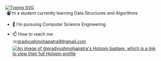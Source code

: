   [![Typing SVG](https://readme-typing-svg.demolab.com?font=Fira+Code&pause=1000&color=F0F7D6&center=true&vCenter=true&random=false&width=435&lines=Hello+%F0%9F%A4%9D%E2%9D%95I+am+Pradyush+Mohapatra)](https://git.io/typing-svg) <br>
-🖥️I’m a student currently learning Data Structures and Algorithms
- 🌱 I’m pursuing Computer Science Engineering
<!--- 💞️ I’m looking to collaborate on ...-->
- 📫 How to reach me <br>
      ✉️pradyushmohapatra9@gmail.com
[![An image of @pradyushmohapatra's Holopin badges, which is a link to view their full Holopin profile](https://holopin.me/pradyushmohapatra)](https://holopin.io/@pradyushmohapatra)
<!---
Pradyushmohapatra/Pradyushmohapatra is a ✨ special ✨ repository because its `README.md` (this file) appears on your GitHub profile.
You can click the Preview link to take a look at your changes.
--->

